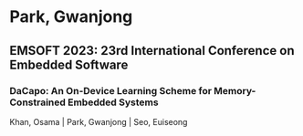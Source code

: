 # Park, Gwanjong

## EMSOFT 2023: 23rd International Conference on Embedded Software

### DaCapo: An On-Device Learning Scheme for Memory-Constrained Embedded Systems
Khan, Osama | Park, Gwanjong | Seo, Euiseong


